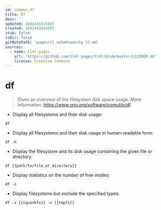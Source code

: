 ```yaml
---
id: common.df
title: Df
desc: ''
updated: 1642441815007
created: 1642441815007
stub: false
isDir: false
gitNotePath: 'pages/{{ noteHiearchy }}.md'
sources:
  - name: tldr-pages
    url: 'https://github.com/tldr-pages/tldr/blob/master/LICENSE.md'
    license: Creative Commons
---
```

# df

> Gives an overview of the filesystem disk space usage.
> More information: <https://www.gnu.org/software/coreutils/df>.

- Display all filesystems and their disk usage:

`df`

- Display all filesystems and their disk usage in human-readable form:

`df -h`

- Display the filesystem and its disk usage containing the given file or directory:

`df {{path/to/file_or_directory}}`

- Display statistics on the number of free inodes:

`df -i`

- Display filesystems but exclude the specified types:

`df -x {{squashfs}} -x {{tmpfs}}`

